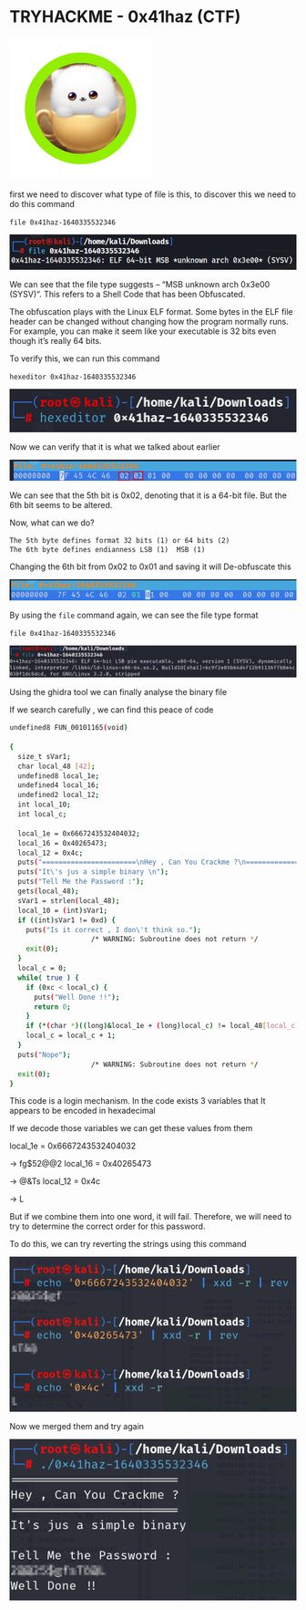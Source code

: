 # TRYHACKME - 0x41haz (CTF)

![0x41haz.png](img/0x41haz.png)

first we need to discover what type of file is this, to discover this we need to do this command

`file 0x41haz-1640335532346`

![discover-file-type1.png](img/discover-file-type1.png)

We can see that the file type suggests – “MSB unknown arch 0x3e00 (SYSV)“. This refers to a Shell Code that has been Obfuscated.

The obfuscation plays with the Linux ELF format. Some bytes in the ELF file header can be changed without changing how the program normally runs. For example, you can make it seem like your executable is 32 bits even though it’s really 64 bits. 

To verify this, we can run this command

`hexeditor 0x41haz-1640335532346`

![hexeditor2.png](img/hexeditor2.png)

Now we can verify that it is what we talked about earlier

![hex-values3.png](img/hex-values3.png)

We can see that the 5th bit is 0x02, denoting that it is a 64-bit file. But the 6th bit seems to be altered.

Now, what can we do?

```
The 5th byte defines format 32 bits (1) or 64 bits (2)
The 6th byte defines endianness LSB (1)  MSB (1)

```

 Changing the 6th bit from 0x02 to 0x01 and saving it will De-obfuscate this

![change-hex-values4.png](img/change-hex-values4.png)

By using the `file` command again, we can see the file type format

`file 0x41haz-1640335532346`

![discover-file-type5.png](img/discover-file-type5.png)

Using the ghidra tool we can finally analyse the binary file

If we search carefully , we can find this peace of code 

```bash
undefined8 FUN_00101165(void)

{
  size_t sVar1;
  char local_48 [42];
  undefined8 local_1e;
  undefined4 local_16;
  undefined2 local_12;
  int local_10;
  int local_c;
  
  local_1e = 0x6667243532404032;
  local_16 = 0x40265473;
  local_12 = 0x4c;
  puts("=======================\nHey , Can You Crackme ?\n=======================");
  puts("It\'s jus a simple binary \n");
  puts("Tell Me the Password :");
  gets(local_48);
  sVar1 = strlen(local_48);
  local_10 = (int)sVar1;
  if ((int)sVar1 != 0xd) {
    puts("Is it correct , I don\'t think so.");
                    /* WARNING: Subroutine does not return */
    exit(0);
  }
  local_c = 0;
  while( true ) {
    if (0xc < local_c) {
      puts("Well Done !!");
      return 0;
    }
    if (*(char *)((long)&local_1e + (long)local_c) != local_48[local_c]) break;
    local_c = local_c + 1;
  }
  puts("Nope");
                    /* WARNING: Subroutine does not return */
  exit(0);
}
```

This code is a login mechanism. In the code exists 3 variables that It appears to be encoded in hexadecimal

If we decode those variables we can get these values from them

 local_1e = 0x6667243532404032

→ fg$52@@2
  local_16 = 0x40265473

→ @&Ts
  local_12 = 0x4c

→ L

But if we combine them into one word, it will fail. Therefore, we will need to try to determine the correct order for this password.

To do this, we can try reverting the strings using this command

![combine&reverse-string-variables6.png](img/combine&reverse-string-variables6.png)

Now we merged them and try again

![try-password7.png](img/try-password7.png)